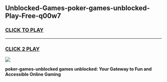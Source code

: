 
## Unblocked-Games-poker-games-unblocked-Play-Free-q00w7
<h3>
<a href="https://premium76.site?title=poker-games-unblocked&ref=20M">CLICK TO PLAY</a></h3>
<hr>

<h3>
<a href="https://premium76.site?title=poker-games-unblocked&ref=20M">CLICK 2 PLAY</a>
  
</h3>

<a href="https://premium76.site?title=poker-games-unblocked&ref=19M"><img src="https://clearcache.store/games.png"></a>


**poker-games-unblocked games unblocked: Your Gateway to Fun and Accessible Online Gaming**
